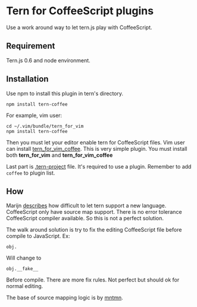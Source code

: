 Tern for CoffeeScript plugins
=============================

Use a work around way to let tern.js play with CoffeeScript.

Requirement
-----------

Tern.js 0.6 and node environment.

Installation
------------

Use npm to install this plugin in tern's directory.

    npm install tern-coffee

For example, vim user:

    cd ~/.vim/bundle/tern_for_vim
    npm install tern-coffee

Then you must let your editor enable tern for CoffeeScript files. Vim user
can install [tern_for_vim_coffee][2]. This is very simple plugin. You must install
both **tern_for_vim** and **tern_for_vim_coffee**

Last part is [.tern-project][3] file. It's required to use a plugin. Remember 
to add `coffee` to plugin list.

[2]:https://github.com/othree/tern_for_vim_coffee
[3]:http://ternjs.net/doc/manual.html#configuration

How
---

Marijn [describes][1] how difficult to let tern support a new language. CoffeeScript only have source map support. There is no error tolerance CoffeeScript compiler available. So this is not a perfect solution.

The walk around solution is try to fix the editing CoffeeScript file before compile to JavaScript. Ex:

    obj.

Will change to

    obj.__fake__

Before compile. There are more fix rules. Not perfect but should ok for normal editing.

The base of source mapping logic is by [mntmn][4].

[1]:https://groups.google.com/d/msg/tern-dev/EQo8zJy4rXM/LCG7p1K3yg0J
[4]:https://github.com/mntmn/tern-coffeescript/blob/master/cs/coffee-reverse.js
